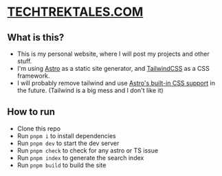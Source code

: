 # [TECHTREKTALES.COM](http://techtrektales.com)

## What is this?

* This is my personal website, where I will post my projects and other stuff.
* I'm using [Astro](https://astro.build/) as a static site generator, and [TailwindCSS](https://tailwindcss.com/) as a CSS framework.
* I will probably remove tailwind and use [Astro's built-in CSS support](https://docs.astro.build/core-concepts/styling) in the future. (Tailwind is a big mess and I don't like it)

## How to run

* Clone this repo
* Run `pnpm i` to install dependencies
* Run `pnpm dev` to start the dev server
* Run `pnpm check` to check for any astro or TS issue
* Run `pnpm index` to generate the search index
* Run `pnpm build` to build the site

